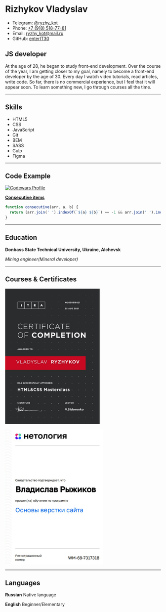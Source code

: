 # **Rizhykov Vladyslav**

+ Telegram: [@ryzhy_kot](https://t.me/ryzhy_kot)
+ Phone: [+7 (918) 518-77-81](+79185187781)
+ Email: ryzhy_kot@mail.ru
+ GitHub: [enterIT30](https://github.com/enterIT30)

## JS developer

At the age of 28, he began to study front-end development. Over the course of the year, I am getting closer to my goal, namely to become a front-end developer by the age of 30. Every day I watch video tutorials, read articles, write code. So far, there is no commercial experience, but I feel that it will appear soon. To learn something new, I go through courses all the time.

----

## Skills

+ HTML5
+ CSS
+ JavaScript
+ Git
+ BEM
+ SASS
+ Gulp
+ Figma

----

## Code Example

[![Codewars Profile](https://www.codewars.com/users/enterIT30/badges/large)](https://www.codewars.com/users/enterIT30)

**[Consecutive items](https://www.codewars.com/kata/5f6d533e1475f30001e47514)**

```javascript
function consecutive(arr, a, b) {
  return (arr.join(' ').indexOf(`${a} ${b}`) == -1 && arr.join(' ').indexOf(`${b} ${a}`) == -1) ? false : true;
}
```
---

## Education

**Donbass State Technical University, Ukraine, Alchevsk**

_Mining engineer(Mineral developer)_

----

## Courses & Certificates

![certificate](images/certificate-dark.jpg)

![certificate](images/certificate-light.jpg)

----

## Languages

**Russian** Native language

**English** Beginner/Elementary